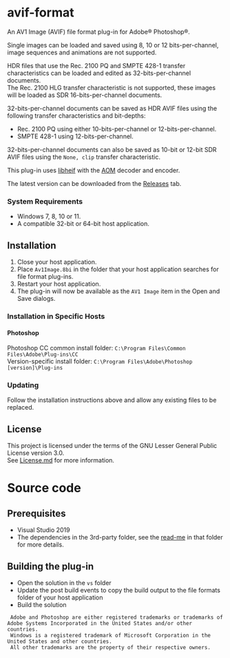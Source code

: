 # avif-format

An AV1 Image (AVIF) file format plug-in for Adobe® Photoshop®.

Single images can be loaded and saved using 8, 10 or 12 bits-per-channel, image sequences and animations are not supported.

HDR files that use the Rec. 2100 PQ and SMPTE 428-1 transfer characteristics can be loaded and edited as 32-bits-per-channel documents.   
The Rec. 2100 HLG transfer characteristic is not supported, these images will be loaded as SDR 16-bits-per-channel documents.
   
32-bits-per-channel documents can be saved as HDR AVIF files using the following transfer characteristics and bit-depths:   
* Rec. 2100 PQ using either 10-bits-per-channel or 12-bits-per-channel.   
* SMPTE 428-1 using 12-bits-per-channel.

32-bits-per-channel documents can also be saved as 10-bit or 12-bit SDR AVIF files using the `None, clip` transfer characteristic.

This plug-in uses [libheif](https://github.com/strukturag/libheif) with the [AOM](https://aomedia.googlesource.com/aom/) decoder and encoder.

The latest version can be downloaded from the [Releases](https://github.com/0xC0000054/avif-format/releases) tab.

### System Requirements

* Windows 7, 8, 10 or 11.
* A compatible 32-bit or 64-bit host application.

## Installation

1. Close your host application.
2. Place `Av1Image.8bi` in the folder that your host application searches for file format plug-ins.
3. Restart your host application.
4. The plug-in will now be available as the `AV1 Image` item in the Open and Save dialogs.

### Installation in Specific Hosts

#### Photoshop

Photoshop CC common install folder: `C:\Program Files\Common Files\Adobe\Plug-ins\CC`   
Version-specific install folder: `C:\Program Files\Adobe\Photoshop [version]\Plug-ins`

### Updating

Follow the installation instructions above and allow any existing files to be replaced.

## License

This project is licensed under the terms of the GNU Lesser General Public License version 3.0.   
See [License.md](License.md) for more information.

# Source code

## Prerequisites

* Visual Studio 2019
* The dependencies in the 3rd-party folder, see the [read-me](3rd-party/README.md) in that folder for more details.

## Building the plug-in

* Open the solution in the `vs` folder
* Update the post build events to copy the build output to the file formats folder of your host application
* Build the solution

```
 Adobe and Photoshop are either registered trademarks or trademarks of Adobe Systems Incorporated in the United States and/or other countries.
 Windows is a registered trademark of Microsoft Corporation in the United States and other countries.   
 All other trademarks are the property of their respective owners.
```